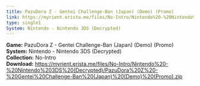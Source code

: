 ```yaml
---
title: PazuDora Z - Gentei Challenge-Ban (Japan) (Demo) (Promo)
link: https://myrient.erista.me/files/No-Intro/Nintendo%20-%20Nintendo%203DS%20(Decrypted)/PazuDora%20Z%20-%20Gentei%20Challenge-Ban%20(Japan)%20(Demo)%20(Promo).zip
type: single1
System: Nintendo - Nintendo 3DS (Decrypted)
---
```

<b>Game:</b> PazuDora Z - Gentei Challenge-Ban (Japan) (Demo) (Promo)<br>
<b>System:</b> Nintendo - Nintendo 3DS (Decrypted)<br>
<b>Collection:</b> No-Intro<br>
<b>Download:</b> https://myrient.erista.me/files/No-Intro/Nintendo%20-%20Nintendo%203DS%20(Decrypted)/PazuDora%20Z%20-%20Gentei%20Challenge-Ban%20(Japan)%20(Demo)%20(Promo).zip